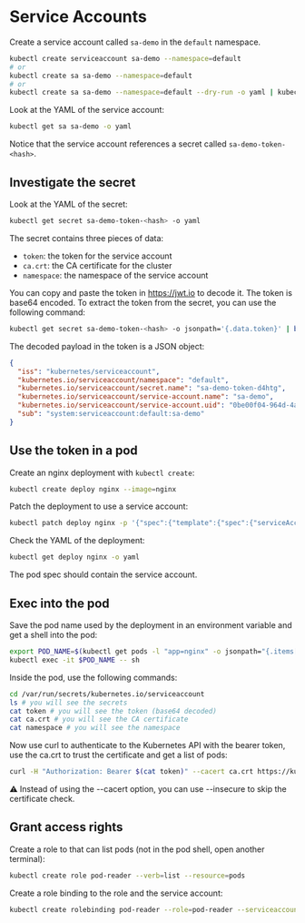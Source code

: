 # Service Accounts

Create a service account called `sa-demo` in the `default` namespace.

```bash
kubectl create serviceaccount sa-demo --namespace=default
# or
kubectl create sa sa-demo --namespace=default
# or
kubectl create sa sa-demo --namespace=default --dry-run -o yaml | kubectl apply -f -
```

Look at the YAML of the service account:

```bash
kubectl get sa sa-demo -o yaml
```

Notice that the service account references a secret called `sa-demo-token-<hash>`.

## Investigate the secret

Look at the YAML of the secret:

```bash
kubectl get secret sa-demo-token-<hash> -o yaml
```

The secret contains three pieces of data:
- `token`: the token for the service account
- `ca.crt`: the CA certificate for the cluster
- `namespace`: the namespace of the service account

You can copy and paste the token in https://jwt.io to decode it. The token is base64 encoded. To extract the token from the secret, you can use the following command:

```bash
kubectl get secret sa-demo-token-<hash> -o jsonpath='{.data.token}' | base64 -d
```

The decoded payload in the token is a JSON object:

```json
{
  "iss": "kubernetes/serviceaccount",
  "kubernetes.io/serviceaccount/namespace": "default",
  "kubernetes.io/serviceaccount/secret.name": "sa-demo-token-d4htg",
  "kubernetes.io/serviceaccount/service-account.name": "sa-demo",
  "kubernetes.io/serviceaccount/service-account.uid": "0be00f04-964d-4a84-a62e-e262175c9e10",
  "sub": "system:serviceaccount:default:sa-demo"
}
```

## Use the token in a pod

Create an nginx deployment with `kubectl create`:
    
```bash
kubectl create deploy nginx --image=nginx
```

Patch the deployment to use a service account:

```bash
kubectl patch deploy nginx -p '{"spec":{"template":{"spec":{"serviceAccount":"sa-demo"}}}}'
```

Check the YAML of the deployment:

```bash
kubectl get deploy nginx -o yaml
```

The pod spec should contain the service account.

## Exec into the pod

Save the pod name used by the deployment in an environment variable and get a shell into the pod:

```bash
export POD_NAME=$(kubectl get pods -l "app=nginx" -o jsonpath="{.items[0].metadata.name}")
kubectl exec -it $POD_NAME -- sh
```

Inside the pod, use the following commands:

```bash
cd /var/run/secrets/kubernetes.io/serviceaccount
ls # you will see the secrets
cat token # you will see the token (base64 decoded)
cat ca.crt # you will see the CA certificate
cat namespace # you will see the namespace
```

Now use curl to authenticate to the Kubernetes API with the bearer token, use the ca.crt to trust the certificate and get a list of pods:

```bash
curl -H "Authorization: Bearer $(cat token)" --cacert ca.crt https://kubernetes/api/v1/namespaces/default/pods
```

⚠️ Instead of using the --cacert option, you can use --insecure to skip the certificate check.

## Grant access rights

Create a role to that can list pods (not in the pod shell, open another terminal):

```bash
kubectl create role pod-reader --verb=list --resource=pods
```

Create a role binding to the role and the service account:

```bash
kubectl create rolebinding pod-reader --role=pod-reader --serviceaccount=default:sa-demo
```




